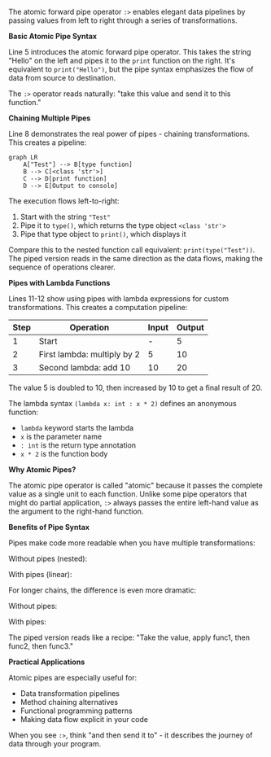 The atomic forward pipe operator `:>` enables elegant data pipelines by passing values from left to right through a series of transformations.

**Basic Atomic Pipe Syntax**

Line 5 introduces the atomic forward pipe operator. This takes the string "Hello" on the left and pipes it to the `print` function on the right. It's equivalent to `print("Hello")`, but the pipe syntax emphasizes the flow of data from source to destination.

The `:>` operator reads naturally: "take this value and send it to this function."

**Chaining Multiple Pipes**

Line 8 demonstrates the real power of pipes - chaining transformations. This creates a pipeline:

```mermaid
graph LR
    A["Test"] --> B[type function]
    B --> C[<class 'str'>]
    C --> D[print function]
    D --> E[Output to console]
```

The execution flows left-to-right:
1. Start with the string `"Test"`
2. Pipe it to `type()`, which returns the type object `<class 'str'>`
3. Pipe that type object to `print()`, which displays it

Compare this to the nested function call equivalent: `print(type("Test"))`. The piped version reads in the same direction as the data flows, making the sequence of operations clearer.

**Pipes with Lambda Functions**

Lines 11-12 show using pipes with lambda expressions for custom transformations. This creates a computation pipeline:

| Step | Operation | Input | Output |
|------|-----------|-------|--------|
| 1 | Start | - | 5 |
| 2 | First lambda: multiply by 2 | 5 | 10 |
| 3 | Second lambda: add 10 | 10 | 20 |

The value 5 is doubled to 10, then increased by 10 to get a final result of 20.

The lambda syntax `(lambda x: int : x * 2)` defines an anonymous function:
- `lambda` keyword starts the lambda
- `x` is the parameter name
- `: int` is the return type annotation
- `x * 2` is the function body

**Why Atomic Pipes?**

The atomic pipe operator is called "atomic" because it passes the complete value as a single unit to each function. Unlike some pipe operators that might do partial application, `:>` always passes the entire left-hand value as the argument to the right-hand function.

**Benefits of Pipe Syntax**

Pipes make code more readable when you have multiple transformations:

Without pipes (nested):

With pipes (linear):

For longer chains, the difference is even more dramatic:

Without pipes:

With pipes:

The piped version reads like a recipe: "Take the value, apply func1, then func2, then func3."

**Practical Applications**

Atomic pipes are especially useful for:
- Data transformation pipelines
- Method chaining alternatives
- Functional programming patterns
- Making data flow explicit in your code

When you see `:>`, think "and then send it to" - it describes the journey of data through your program.
